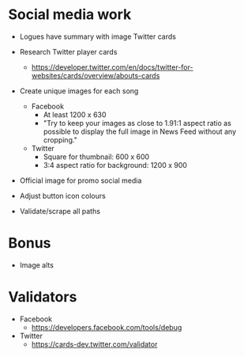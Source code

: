 # Social media work

* Logues have summary with image Twitter cards

* Research Twitter player cards
    * https://developer.twitter.com/en/docs/twitter-for-websites/cards/overview/abouts-cards
* Create unique images for each song
    * Facebook
        * At least 1200 x 630
        * "Try to keep your images as close to 1.91:1 aspect ratio as possible to display the full image in News Feed without any cropping."
    * Twitter
        * Square for thumbnail: 600 x 600
        * 3:4 aspect ratio for background: 1200 x 900

* Official image for promo social media
* Adjust button icon colours

* Validate/scrape all paths

# Bonus
* Image alts

# Validators
* Facebook
    * https://developers.facebook.com/tools/debug
* Twitter
    * https://cards-dev.twitter.com/validator